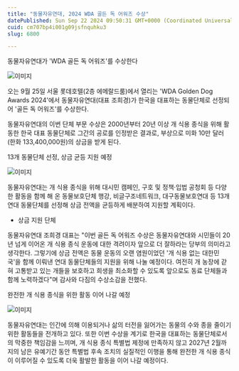 ```yaml
---
title: "동물자유연대, 2024 WDA 골든 독 어워즈 수상"
datePublished: Sun Sep 22 2024 09:50:31 GMT+0000 (Coordinated Universal Time)
cuid: cm707bp4i001g09jsfnquhku3
slug: 6800

---
```



동물자유연대가 'WDA 골든 독 어워즈'를 수상한다

![이미지](https://cdn.hashnode.com/res/hashnode/image/upload/v1739261382635/a3af5f0a-185c-49d2-a31c-9cc8485e4754.jpeg)

오는 9월 25일 서울 롯데호텔(2층 에메랄드룸)에서 열리는 'WDA Golden Dog Awards 2024'에서 동물자유연대(대표 조희경)가 한국을 대표하는 동물단체로 선정되어 '골든 독 어워즈'를 수상한다.

동물자유연대의 이번 단체 부문 수상은 2000년부터 20년 이상 개 식용 종식을 위해 활동한 한국 대표 동물단체로 그간의 공로를 인정받은 결과로, 부상으로 미화 10만 달러(한화 133,400,000원)의 상금을 받게 된다.

13개 동물단체 선정, 상금 균등 지원 예정

![이미지](https://cdn.hashnode.com/res/hashnode/image/upload/v1739261385283/b571f6b6-1797-47f7-9a77-0fdbf4c7b04d.jpeg)

동물자유연대는 개 식용 종식을 위해 대시민 캠페인, 구호 및 정책·입법 공청회 등 다양한 활동을 함께 해 온 동물보호단체 행강, 비글구조네트워크, 대구동물보호연대 등 13개 연대 동물단체를 선정해 상금 전액을 균등하게 배분하여 지원할 계획이다.

* 상금 지원 단체

동물자유연대 조희경 대표는 "이번 골든 독 어워즈 수상은 동물자유연대와 시민들이 20년 넘게 이어온 개 식용 종식 운동에 대한 격려이자 앞으로 더 잘하라는 당부의 의미라고 생각한다. 그렇기에 상금 전액은 동물 운동의 오랜 염원이었던 '개 식용 없는 대한민국'을 함께 이뤄낸 연대 동물단체들의 지원을 위해 나눌 예정이다. 여전히 개 농장에 갇혀 고통받고 있는 개들을 보호하고 희생을 최소화할 수 있도록 앞으로도 동료 단체들과 함께 노력하겠다"며 감사와 다짐의 수상소감을 전했다.

완전한 개 식용 종식을 위한 활동 이어 나갈 예정

![이미지](https://cdn.hashnode.com/res/hashnode/image/upload/v1739261387364/a7c4b902-0441-4703-bd1c-e5aea97faec9.jpeg)

동물자유연대는 인간에 의해 이용되거나 삶의 터전을 잃어가는 동물의 수와 종을 줄이기 위한 활동들을 전개하고 있다. 또한 이번 수상을 계기로 한국을 대표하는 동물단체로서의 막중한 책임감을 느끼며, 개 식용 종식 특별법 제정에 만족하지 않고 2027년 2월까지의 남은 유예기간 동안 특별법 후속 조치의 실질적인 이행을 통해 완전한 개 식용 종식이 이루어질 수 있도록 더욱 활발한 활동을 이어 나갈 예정이다.